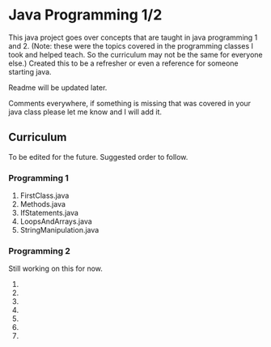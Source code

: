 # Java Programming 1/2

This java project goes over concepts that are taught in java programming 1 and 2. (Note: these were the topics covered in the programming classes I took and helped teach. So the curriculum may not be the same for everyone else.) Created this to be a refresher or even a reference for someone starting java.

Readme will be updated later.

Comments everywhere, if something is missing that was covered in your java class please let me know and I will add it.

## Curriculum

To be edited for the future. Suggested order to follow.

### Programming 1
1. FirstClass.java
2. Methods.java
3. IfStatements.java
4. LoopsAndArrays.java
5. StringManipulation.java

### Programming 2

Still working on this for now.

1. 
2. 
3. 
4. 
5. 
6. 
7. 